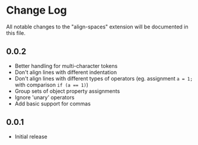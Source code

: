 # Change Log

All notable changes to the "align-spaces" extension will be documented in this file.

## 0.0.2

-   Better handling for multi-character tokens
-   Don't align lines with different indentation
-   Don't align lines with different types of operators (eg. assignment `a = 1;` with comparison `if (a == 1)`)
-   Group sets of object property assignments
-   Ignore 'unary' operators
-   Add basic support for commas

## 0.0.1

-   Initial release
